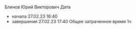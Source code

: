 Блинов Юрий Викторович
Дата 
- начала 27.02.23 16:40
- завершения 27.02.23 17:40
Общее затраченное время 1ч